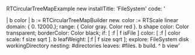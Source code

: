 RTCircularTreeMapExample new installTitle: 'FileSystem' 
		code:
		'

| b color |
b := RTCircularTreeMapBuilder new.
color := RTScale linear 
	domain: { 0. 12000.};
	range: { Color gray. Color red }.
b shape
	color: Color transparent;
	borderColor: Color black;
	if: [ :f | f isFile ] color: [ :f | color scale: f size sqrt ].
b 
	leafWeight: [:f | f size sqrt ]; 
	explore: FileSystem disk workingDirectory
	nesting: #directories
	leaves: #files.
b build.
^ b view'
	